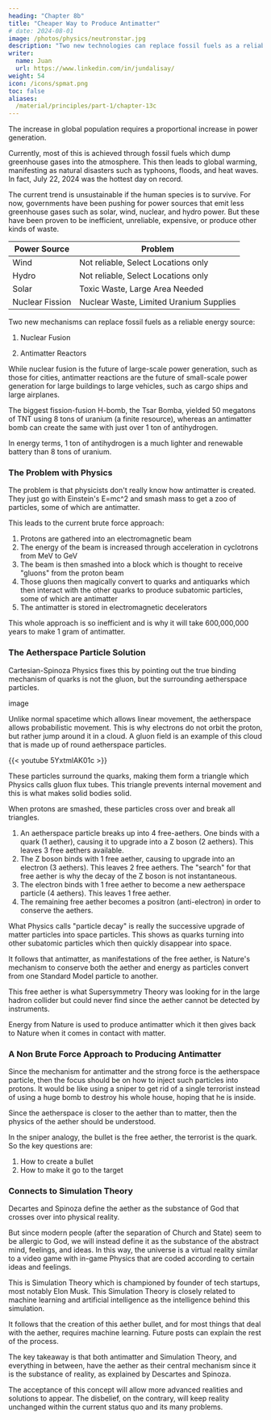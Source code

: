 ```yaml
---
heading: "Chapter 8b"
title: "Cheaper Way to Produce Antimatter"
# date: 2024-08-01
image: /photos/physics/neutronstar.jpg
description: "Two new technologies can replace fossil fuels as a reliable energy source"
writer:
  name: Juan
  url: https://www.linkedin.com/in/jundalisay/
weight: 54
icon: /icons/spmat.png
toc: false
aliases:
  /material/principles/part-1/chapter-13c
---
```



<!-- <iframe width="560" height="315" src="https://www.youtube.com/embed/5YxtmlAK01c?si=KYVERiHnaZgkJcdd" title="YouTube video player" frameborder="0" allow="accelerometer; autoplay; clipboard-write; encrypted-media; gyroscope; picture-in-picture; web-share" referrerpolicy="strict-origin-when-cross-origin" allowfullscreen></iframe> -->

The increase in global population requires a proportional increase in power generation. 

Currently, most of this is achieved through fossil fuels which dump greenhouse gases into the atmosphere. This then leads to global warming, manifesting as natural disasters such as typhoons, floods, and heat waves. In fact, July 22, 2024 was the hottest day on record. 

The current trend is unsustainable if the human species is to survive. For now, governments have been pushing for power sources that emit less greenhouse gases such as solar, wind, nuclear, and hydro power. But these have been proven to be inefficient, unreliable, expensive, or produce other kinds of waste.

Power Source | Problem
--- | ---
Wind | Not reliable, Select Locations only
Hydro | Not reliable, Select Locations only
Solar | Toxic Waste, Large Area Needed
Nuclear Fission | Nuclear Waste, Limited Uranium Supplies


Two new mechanisms can replace fossil fuels as a reliable energy source:

1. Nuclear Fusion

2. Antimatter Reactors


While nuclear fusion is the future of large-scale power generation, such as those for cities, antimatter reactions are the future of small-scale power generation for large buildings to large vehicles, such as cargo ships and large airplanes. 

The biggest fission-fusion H-bomb, the Tsar Bomba, yielded 50 megatons of TNT using 8 tons of uranium (a finite resource), whereas an antimatter bomb can create the same with just over 1 ton of antihydrogen.

In energy terms, 1 ton of antihydrogen is a much lighter and renewable battery than 8 tons of uranium. 


### The Problem with Physics

The problem is that physicists don't really know how antimatter is created. They just go with Einstein's E=mc^2 and smash mass to get a zoo of particles, some of which are antimatter.

This leads to the current brute force approach:

1. Protons are gathered into an electromagnetic beam
2. The energy of the beam is increased through acceleration in cyclotrons from MeV to GeV
3. The beam is then smashed into a block which is thought to receive "gluons" from the proton beam
4. Those gluons then magically convert to quarks and antiquarks which then interact with the other quarks to produce subatomic particles, some of which are antimatter
5. The antimatter is stored in electromagnetic decelerators

This whole approach is so inefficient and is why it will take 600,000,000 years to make 1 gram of antimatter.


### The Aetherspace Particle Solution

Cartesian-Spinoza Physics fixes this by pointing out the true binding mechanism of quarks is not the gluon, but the surrounding aetherspace particles. 

image

Unlike normal spacetime which allows linear movement, the aetherspace allows probabilistic movement. This is why electrons do not orbit the proton, but rather jump around it in a cloud. A gluon field is an example of this cloud that is made up of round aetherspace particles. 

{{< youtube 5YxtmlAK01c >}}

These particles surround the quarks, making them form a triangle which Physics calls gluon flux tubes. This triangle prevents internal movement and this is what makes solid bodies solid. 

When protons are smashed, these particles cross over and break all triangles. 

1. An aetherspace particle breaks up into 4 free-aethers. One binds with a quark (1 aether), causing it to upgrade into a Z boson (2 aethers). This leaves 3 free aethers available. 
2. The Z boson binds with 1 free aether, causing to upgrade into an electron (3 aethers). This leaves 2 free aethers. The "search" for that free aether is why the decay of the Z boson is not instantaneous.
3. The electron binds with 1 free aether to become a new aetherspace particle (4 aethers). This leaves 1 free aether.
4. The remaining free aether becomes a positron (anti-electron) in order to conserve the aethers.  

What Physics calls "particle decay" is really the successive upgrade of matter particles into space particles. This shows as quarks turning into other subatomic particles which then quickly disappear into space.   

It follows that antimatter, as manifestations of the free aether, is Nature's mechanism to conserve both the aether and energy as particles convert from one Standard Model particle to another.

This free aether is what Supersymmetry Theory was looking for in the large hadron collider but could never find since the aether cannot be detected by instruments.

Energy from Nature is used to produce antimatter which it then gives back to Nature when it comes in contact with matter.


### A Non Brute Force Approach to Producing Antimatter

Since the mechanism for antimatter and the strong force is the aetherspace particle, then the focus should be on how to inject such particles into protons. It would be like using a sniper to get rid of a single terrorist instead of using a huge bomb to destroy his whole house, hoping that he is inside.

Since the aetherspace is closer to the aether than to matter, then the physics of the aether should be understood. 

In the sniper analogy, the bullet is the free aether, the terrorist is the quark. So the key questions are:
1. How to create a bullet
2. How to make it go to the target


### Connects to Simulation Theory

Decartes and Spinoza define the aether as the substance of God that crosses over into physical reality. 

But since modern people (after the separation of Church and State) seem to be allergic to God, we will instead define it as the substance of the abstract mind, feelings, and ideas. In this way, the universe is a virtual reality similar to a video game with in-game Physics that are coded according to certain ideas and feelings.

This is Simulation Theory which is championed by founder of tech startups, most notably Elon Musk. This Simulation Theory is closely related to machine learning and artificial intelligence as the intelligence behind this simulation.    

It follows that the creation of this aether bullet, and for most things that deal with the aether, requires machine learning. Future posts can explain the rest of the process. 

The key takeaway is that both antimatter and Simulation Theory, and everything in between, have the aether as their central mechanism since it is the substance of reality, as explained by Descartes and Spinoza. 

The acceptance of this concept will allow more advanced realities and solutions to appear. The disbelief, on the contrary, will keep reality unchanged within the current status quo and its many problems.  
